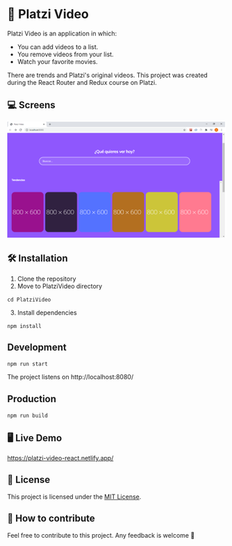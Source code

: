 # 📼 Platzi Video

Platzi Video is an application in which:
* You can add videos to a list.
* You remove videos from your list.
* Watch your favorite movies.

There are trends and Platzi's original videos.
This project was created during the React Router and Redux course on Platzi.

## 💻 Screens

![Home Screen](https://github.com/DaneliaSanchz/PlatziVideo/blob/master/src/assets/static/Home.png)

## 🛠 Installation

1. Clone the repository
2. Move to PlatziVideo directory 
```
cd PlatziVideo
```
3. Install dependencies
```
npm install
```

## Development
```
npm run start
```

The project listens on http://localhost:8080/

## Production
```
npm run build
```

## 🖥 Live Demo

https://platzi-video-react.netlify.app/

## 📜 License

This project is licensed under the [MIT License](https://github.com/DaneliaSanchz/PlatziVideo/blob/master/LICENSE).

## 🤝 How to contribute

Feel free to contribute to this project. Any feedback is welcome 🙂
